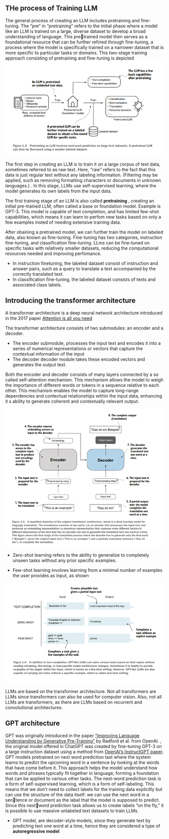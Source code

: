 ## THe process of Training LLM
The general process of creating an LLM includes pretraining and fine-tuning. The
“pre” in “pretraining” refers to the initial phase where a model like an LLM is trained
on a large, diverse dataset to develop a broad understanding of language. This pretrained model then serves as a foundational resource that can be further refined
through fine-tuning, a process where the model is specifically trained on a narrower
dataset that is more specific to particular tasks or domains. This two-stage training
approach consisting of pretraining and fine-tuning is depicted
![Training Process](../Images/training.png)

The first step in creating an LLM is to train it on a large corpus of text data, sometimes
referred to as raw text. Here, “raw” refers to the fact that this data is just regular text
without any labeling information. (Filtering may be applied, such as removing formatting characters or documents in unknown languages.) . In this stage, LLMs use self-supervised learning, where the model generates its own labels from the input data.

The first training stage of an LLM is also called **pretraining** , creating an initial pre-trained LLM, often called a base or foundation model. Example is GPT-3. This model is capable of text completion, and has limited few-shot capabilities, which means it can learn to perfom new tasks based on only a few examples insted of needing extensive training data.

After obaining a pretrained model, we can further train the model on labeled data, also known as fine-tuning. Fine-tuning has two categories, instruction fine-tuning, and classification fine-tuning.
LLms can be fine-tuned on specific tasks with relatively smaller datasets, reducing the computational resources needed and improving perfomance.

* In instruction finetuning, the labeled dataset consist of instruction and answer pairs, such as a query to translate a text accompanied by the correctly translated text. 
* In classification fine-tuning, the labeled dataset consists of texts and associated class labels.

## Introducing the transformer architecture
A transformer architecture is a deep neural network architecture introduced in the 2017 paper  [Attention is all you need](https://arxiv.org/abs/1706.03762)

The transformer architecture consists of two submodules: an encoder and a decoder.
* The encoder submodule, processes the input text and encodes it into a series of numerical representations or vectors that capture the contextual information of the input
* The decoder decoder module takes these encoded vectors and generates the output text.

Both the encoder and decoder consists of many layers connected by a so called self-attention mechanism. This mechanism allows the model to weigh the importance of different words or tokens in a sequence relative to each other. This mechanism enables the model to capture long-range dependencies and contectual relationships within the input data, enhancing it s ability to generate coherent and contextually relevant output.

![Training Process](../Images/transformer.png)


* Zero-shot learning refers to the ability to generalize to completely unseen tasks without any prior specific examples.

* Few-shot learning involves learning from a minimal number of examples the user provides as input, as shown

![Training Process](../Images/zeroshot.png)

LLMs are based on the transformer architecture. Not all transformers are LLMs since transformers can also be used for computer vision. Also, not all LLMs are transformers, as there are LLMs based on recurrent and convolutional architectures.

## GPT architecture
GPT  was originally introduced in the paper [“Improving Language Understanding by Generative Pre-Training"](https://mng.bz/x2qg) by Radford et al. from OpenAI.
, the original model offered in ChatGPT was created by
fine-tuning GPT-3 on a large instruction dataset using a method from 
[OpenAI’s InstructGPT paper](https://arxiv.org/abs/2203.02155).
GPT models pretrained on next word prediction tast where the system learns to predict the upcoming word in a sentence by looking at the words that have come before it.
This approach helps the model understand how words and phrases typically fit together in language, forming a foundation that can be applied to various other tasks.
The next-word prediction task is a form of self-supervised learning, which is a form of
self-labeling. This means that we don’t need to collect labels for the training data
explicitly but can use the structure of the data itself: we can use the next word in a sentence or document as the label that the model is supposed to predict. Since this nextword prediction task allows us to create labels “on the fly,” it is possible to use massive
unlabeled text datasets to train LLMs.
* GPT model, are decoder-style models, since they generate text by predicting text one word at a time, hence they are considered a type of **autoregressive model**